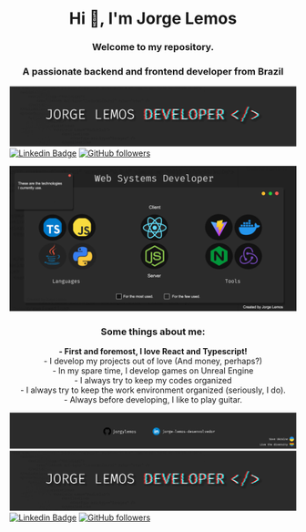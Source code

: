 


<!-- [Courses](https://www.treinaweb.com.br/cursos-online?q=fagner+pinheiro) 👨🏼‍🏫 - It's are technical courses on many technologies, such as Django, Flask, Python, Kotlin, Flutter, Dart, Git and more
- [Blog](https://www.treinaweb.com.br/blog/author/fagner-pinheiro/) ✍🏼 - I'm write about many things. -->

<h1 align="center">Hi 👋, I'm Jorge Lemos</h1>
<h3 align="center">Welcome to my repository.</h3>
<h3 align="center">A passionate backend and frontend developer from Brazil</h3>

![1](https://github.com/Jorgylemos/Jorgylemos/blob/master/assets/webdev2.png?raw=true)
[![Linkedin Badge](https://img.shields.io/badge/-Jorge%20Lemos-blue?style=social&logo=Linkedin&logoColor=blue&link=https://br.linkedin.com/in/jorge-lemos-desenvolvedor/)](https://br.linkedin.com/in/jorge-lemos-desenvolvedor/)
[![GitHub followers](https://img.shields.io/github/followers/JorgyLemos?label=Follow&style=social)](https://github.com/JorgyLemos/?tab=follow)

![carbon](https://github.com/Jorgylemos/Jorgylemos/blob/master/assets/webdev.png?raw=true)

<h3 align="center">Some things about me:</h3>
<p align="center">
<b>- First and foremost, I love React and Typescript!</b> <br>
- I develop my projects out of love (And money, perhaps?) <br>
- In my spare time, I develop games on Unreal Engine <br>
- I always try to keep my codes organized <br>
- I always try to keep the work environment organized (seriously, I do). <br>
- Always before developing, I like to play guitar.
</p>

![carbon](https://github.com/Jorgylemos/Jorgylemos/blob/master/assets/webdev3.png?raw=true)
![1](https://github.com/Jorgylemos/Jorgylemos/blob/master/assets/webdev2.png?raw=true)
[![Linkedin Badge](https://img.shields.io/badge/-Jorge%20Lemos-blue?style=social&logo=Linkedin&logoColor=blue&link=https://br.linkedin.com/in/jorge-lemos-desenvolvedor/)](https://br.linkedin.com/in/jorge-lemos-desenvolvedor/)
[![GitHub followers](https://img.shields.io/github/followers/JorgyLemos?label=Follow&style=social)](https://github.com/JorgyLemos/?tab=follow)
